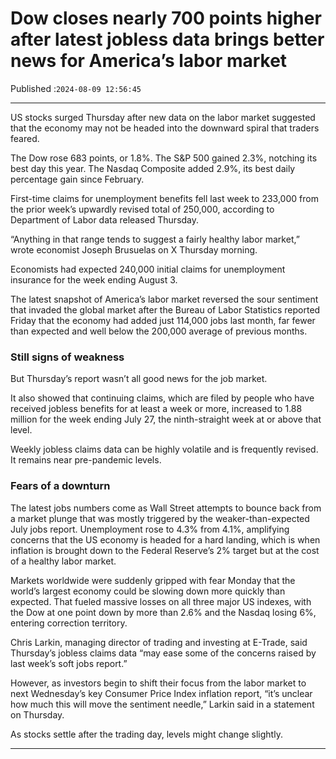 # Dow closes nearly 700 points higher after latest jobless data brings better news for America’s labor market

Published :`2024-08-09 12:56:45`

---

US stocks surged Thursday after new data on the labor market suggested that the economy may not be headed into the downward spiral that traders feared.

The Dow rose 683 points, or 1.8%. The S&P 500 gained 2.3%, notching its best day this year. The Nasdaq Composite added 2.9%, its best daily percentage gain since February.

First-time claims for unemployment benefits fell last week to 233,000 from the prior week’s upwardly revised total of 250,000, according to Department of Labor data released Thursday.

“Anything in that range tends to suggest a fairly healthy labor market,” wrote economist Joseph Brusuelas on X Thursday morning.

Economists had expected 240,000 initial claims for unemployment insurance for the week ending August 3.

The latest snapshot of America’s labor market reversed the sour sentiment that invaded the global market after the Bureau of Labor Statistics reported Friday that the economy had added just 114,000 jobs last month, far fewer than expected and well below the 200,000 average of previous months.

### Still signs of weakness

But Thursday’s report wasn’t all good news for the job market.

It also showed that continuing claims, which are filed by people who have received jobless benefits for at least a week or more, increased to 1.88 million for the week ending July 27, the ninth-straight week at or above that level.

Weekly jobless claims data can be highly volatile and is frequently revised. It remains near pre-pandemic levels.

### Fears of a downturn

The latest jobs numbers come as Wall Street attempts to bounce back from a market plunge that was mostly triggered by the weaker-than-expected July jobs report. Unemployment rose to 4.3% from 4.1%, amplifying concerns that the US economy is headed for a hard landing, which is when inflation is brought down to the Federal Reserve’s 2% target but at the cost of a healthy labor market.

Markets worldwide were suddenly gripped with fear Monday that the world’s largest economy could be slowing down more quickly than expected. That fueled massive losses on all three major US indexes, with the Dow at one point down by more than 2.6% and the Nasdaq losing 6%, entering correction territory.

Chris Larkin, managing director of trading and investing at E-Trade, said Thursday’s jobless claims data “may ease some of the concerns raised by last week’s soft jobs report.”

However, as investors begin to shift their focus from the labor market to next Wednesday’s key Consumer Price Index inflation report, “it’s unclear how much this will move the sentiment needle,” Larkin said in a statement on Thursday.

As stocks settle after the trading day, levels might change slightly.

---

